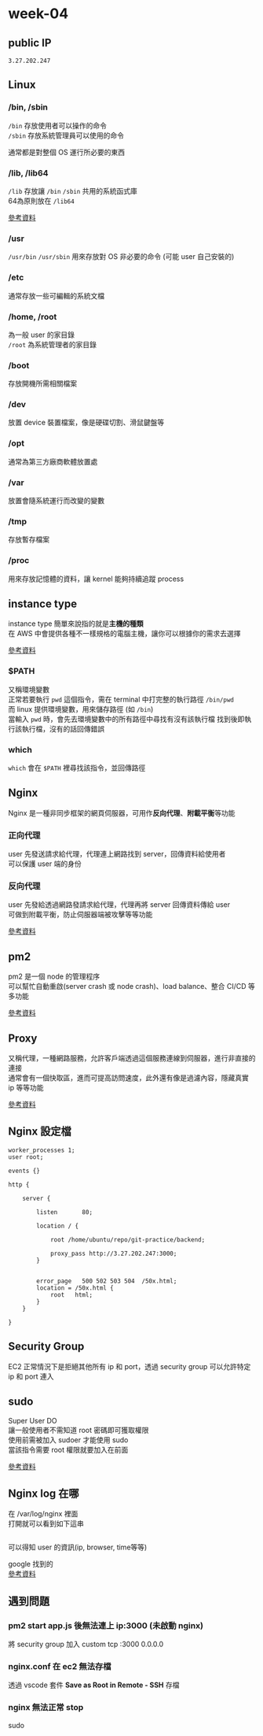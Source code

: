 # week-04

## public IP
`3.27.202.247`

## Linux

### /bin, /sbin
`/bin` 存放使用者可以操作的命令  
`/sbin` 存放系統管理員可以使用的命令

通常都是對整個 OS 運行所必要的東西

### /lib, /lib64
`/lib` 存放讓 `/bin` `/sbin` 共用的系統函式庫  
64為原則放在 `/lib64`

[參考資料](https://blog.techbridge.cc/2017/12/23/linux-commnd-line-tutorial/)

### /usr
`/usr/bin` `/usr/sbin` 用來存放對 OS 非必要的命令 (可能 user 自己安裝的)

### /etc 
通常存放一些可編輯的系統文檔

### /home, /root
為一般 user 的家目錄  
`/root` 為系統管理者的家目錄

### /boot 
存放開機所需相關檔案

### /dev
放置 device 裝置檔案，像是硬碟切割、滑鼠鍵盤等

### /opt
通常為第三方廠商軟體放置處

### /var
放置會隨系統運行而改變的變數

### /tmp
存放暫存檔案

### /proc
用來存放記憶體的資料，讓 kernel 能夠持續追蹤 process

## instance type

instance type 簡單來說指的就是**主機的種類**  
在 AWS 中會提供各種不一樣規格的電腦主機，讓你可以根據你的需求去選擇

[參考資料](https://aws.amazon.com/ec2/instance-types/?nc1=h_ls)

### $PATH
又稱環境變數  
正常若要執行 `pwd` 這個指令，需在 terminal 中打完整的執行路徑 `/bin/pwd`  
而 linux 提供環境變數，用來儲存路徑 (如 `/bin`)  
當輸入 `pwd` 時，會先去環境變數中的所有路徑中尋找有沒有該執行檔
找到後即執行該執行檔，沒有的話回傳錯誤

### which
`which` 會在 `$PATH` 裡尋找該指令，並回傳路徑

## Nginx

Nginx 是一種非同步框架的網頁伺服器，可用作**反向代理**、**附載平衡**等功能

### 正向代理

user 先發送請求給代理，代理連上網路找到 server，回傳資料給使用者  
可以保護 user 端的身份

### 反向代理

user 先發給透過網路發請求給代理，代理再將 server 回傳資料傳給 user  
可做到附載平衡，防止伺服器端被攻擊等等功能

[參考資料](https://www.pressplay.cc/project/F720CEB1D6057D7ABB5614722AB18FFF/articles/660A57208C29FF94453548ED21F284EF)

## pm2
pm2 是一個 node 的管理程序  
可以幫忙自動重啟(server crash 或 node crash)、load balance、整合 CI/CD 等多功能  

[參考資料](https://medium.com/learn-or-die/%E5%A5%BD-pm2-%E4%B8%8D%E7%94%A8%E5%97%8E-fc7434cc8821)

## Proxy
又稱代理，一種網路服務，允許客戶端透過這個服務連線到伺服器，進行非直接的連接  
通常會有一個快取區，進而可提高訪問速度，此外還有像是過濾內容，隱藏真實 ip 等等功能

[參考資料](https://zh.wikipedia.org/zh-tw/%E4%BB%A3%E7%90%86%E6%9C%8D%E5%8A%A1%E5%99%A8)

## Nginx 設定檔

```nginx
worker_processes 1;
user root;

events {}

http {
        
    server {
        
        listen       80;

        location / {
            
			root /home/ubuntu/repo/git-practice/backend;
            
			proxy_pass http://3.27.202.247:3000;
        }

       
        error_page   500 502 503 504  /50x.html;
        location = /50x.html {
            root   html;
        }
    }
    
}
```
## Security Group
EC2 正常情況下是拒絕其他所有 ip 和 port，透過 security group 可以允許特定 ip 和 port 連入

## sudo
Super User DO  
讓一般使用者不需知道 root 密碼即可獲取權限  
使用前需被加入 sudoer 才能使用 sudo   
當該指令需要 root 權限就要加入在前面

[參考資料](https://yhtechnote.com/linux-sudo/)
## Nginx log 在哪

在 /var/log/nginx 裡面  
打開就可以看到如下這串  
```x.x.x.x - - [06/Oct/2024:15:32:21 +0000] "GET / HTTP/1.1" 304 0 "-" "Mozilla/5.0 (Windows NT 10.0; Win64; x64) AppleWebKit/537.36 (KHTML, like Gecko) Chrome/129.0.0.0 Safari/537.36"
```  
可以得知 user 的資訊(ip, browser, time等等)  

google 找到的  
[參考資料](https://www.readfog.com/a/1644005463855042560)

## 遇到問題

### pm2 start app.js 後無法連上 ip:3000 (未啟動 nginx)
將 security group 加入 custom tcp :3000 0.0.0.0

### nginx.conf 在 ec2 無法存檔
透過 vscode 套件 **Save as Root in Remote - SSH** 存檔

### nginx 無法正常 stop
sudo